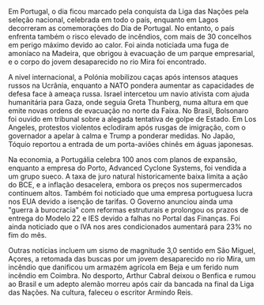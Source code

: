 Em Portugal, o dia ficou marcado pela conquista da Liga das Nações pela seleção nacional, celebrada em todo o país, enquanto em Lagos decorreram as comemorações do Dia de Portugal. No entanto, o país enfrenta também o risco elevado de incêndios, com mais de 30 concelhos em perigo máximo devido ao calor. Foi ainda noticiada uma fuga de amoníaco na Madeira, que obrigou à evacuação de um parque empresarial, e o corpo do jovem desaparecido no rio Mira foi encontrado.

A nível internacional, a Polónia mobilizou caças após intensos ataques russos na Ucrânia, enquanto a NATO pondera aumentar as capacidades de defesa face à ameaça russa. Israel intercetou um navio ativista com ajuda humanitária para Gaza, onde seguia Greta Thunberg, numa altura em que emite novas ordens de evacuação no norte da Faixa. No Brasil, Bolsonaro foi ouvido em tribunal sobre a alegada tentativa de golpe de Estado. Em Los Angeles, protestos violentos eclodiram após rusgas de imigração, com o governador a apelar à calma e Trump a ponderar medidas. No Japão, Tóquio reportou a entrada de um porta-aviões chinês em águas japonesas.

Na economia, a Portugália celebra 100 anos com planos de expansão, enquanto a empresa do Porto, Advanced Cyclone Systems, foi vendida a um grupo sueco. A taxa de juro natural historicamente baixa limita a ação do BCE, e a inflação desacelera, embora os preços nos supermercados continuem altos. Também foi noticiado que uma empresa portuguesa lucra nos EUA devido a isenção de tarifas. O Governo anunciou ainda uma "guerra à burocracia" com reformas estruturais e prolongou os prazos de entrega do Modelo 22 e IES devido a falhas no Portal das Finanças. Foi ainda noticiado que o IVA nos ares condicionados aumentará para 23% no fim do mês.

Outras notícias incluem um sismo de magnitude 3,0 sentido em São Miguel, Açores, a retomada das buscas por um jovem desaparecido no rio Mira, um incêndio que danificou um armazém agrícola em Beja e um ferido num incêndio em Coimbra. No desporto, Arthur Cabral deixou o Benfica e rumou ao Brasil e um adepto alemão morreu após cair da bancada na final da Liga das Nações. Na cultura, faleceu o escritor Armindo Reis.